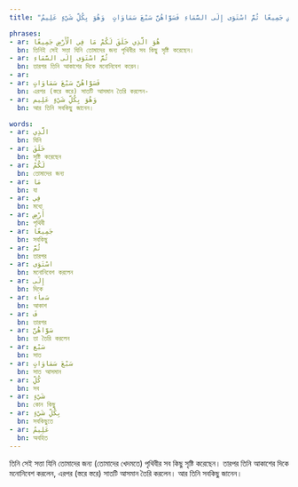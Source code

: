 ```yaml
---
title: "هُوَ الَّذِي خَلَقَ لَكُمْ مَا فِي الْأَرْضِ جَمِيعًا ثُمَّ اسْتَوَى إِلَى السَّمَاءِ فَسَوَّاهُنَّ سَبْعَ سَمَاوَاتٍ  وَهُوَ بِكُلِّ شَيْءٍ عَلِيمٌ"

phrases:
- ar: هُوَ الَّذِي خَلَقَ لَكُمْ مَا فِي الْأَرْضِ جَمِيعًا
  bn: তিনিই সেই সত্তা যিনি তোমাদের জন্য পৃথিবীর সব কিছু সৃষ্টি করেছেন।
- ar: ثُمَّ اسْتَوَى إِلَى السَّمَاءِ
  bn: তারপর তিনি আকাশের দিকে মনোনিবেশ করেন।
- ar: 
- ar: فَسَوَّاهُنَّ سَبْعَ سَمَاوَاتٍ
  bn: এরপর (স্তরে স্তরে) সাতটি আসমান তৈরি করলেন-
- ar: وَهُوَ بِكُلِّ شَيْءٍ عَلِيم
  bn: আর তিনি সবকিছু জানেন।

words:
- ar: الَّذِي
  bn: যিনি
- ar: خَلَقَ
  bn: সৃষ্টি করেছেন
- ar: لَكُمْ
  bn: তোমাদের জন্য
- ar: مَا
  bn: যা
- ar: فِي
  bn: মধ্যে
- ar: أَرْضِ
  bn: পৃথিবী
- ar: جَمِيعًا
  bn: সবকিছু
- ar: ثُمَّ
  bn: তারপর 
- ar: اسْتَوَى
  bn: মনোনিবেশ করলেন
- ar: إِلَى
  bn: দিকে 
- ar: ﺳَﻣﺎَﺀ
  bn: আকাশ
- ar: فَ
  bn: তারপর 
- ar: سَوَّاهُنَّ
  bn: তা তৈরি করলেন
- ar: سَبْع
  bn: সাত
- ar: سَبْعَ سَمَاوَاتٍ
  bn: সাত আসমান 
- ar: كُلِّ 
  bn: সব
- ar: شَيْءٍ
  bn: কোন কিছু 
- ar: بِكُلِّ شَيْءٍ
  bn: সবকিছুতে
- ar: عَلِيمٌ
  bn: অবহিত
---
```


তিনি সেই সত্তা যিনি তোমাদের জন্য (তোমাদের খেদমতে) পৃথিবীর সব কিছু সৃষ্টি করেছেন। তারপর তিনি আকাশের দিকে মনোনিবেশ করলেন, এরপর (স্তরে স্তরে) সাতটি আসমান তৈরি করলেন। আর তিনি সবকিছু জানেন।
